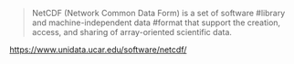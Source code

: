 > NetCDF (Network Common Data Form) is a set of software #library and machine-independent data #format that support the creation, access, and sharing of array-oriented scientific data.

https://www.unidata.ucar.edu/software/netcdf/